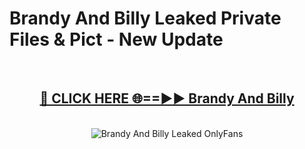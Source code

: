 # Brandy And Billy Leaked Private Files & Pict - New Update
<br>
<div align="center">
<h2><a href="https://mediafilles.blogspot.com/?title=Brandy_And_Billy" rel="nofollow">🔴 CLICK HERE 🌐==►► Brandy And Billy</a></h2>
<br>
<a href="https://mediafilles.blogspot.com/?title=Brandy_And_Billy" rel="nofollow" data-target="animated-image.originalLink"><img src="https://i.ibb.co.com/WyWwxjT/player-gif2.gif" alt="Brandy And Billy Leaked OnlyFans" style="max-width: 100%; display: inline-block;" data-target="animated-image.originalImage"></a>
</div>
<br>
